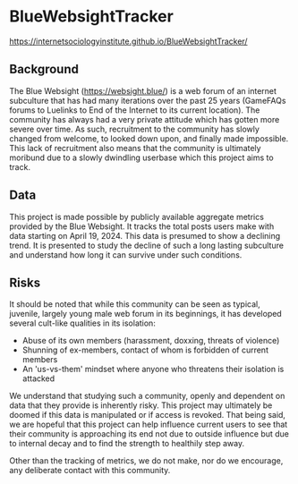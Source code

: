 # BlueWebsightTracker
https://internetsociologyinstitute.github.io/BlueWebsightTracker/

## Background
The Blue Websight (https://websight.blue/) is a web forum of an internet subculture that has had many iterations over the past 25 years (GameFAQs forums to Luelinks to End of the Internet to its current location). The community has always had a very private attitude which has gotten more severe over time. As such, recruitment to the community has slowly changed from welcome, to looked down upon, and finally made impossible. This lack of recruitment also means that the community is ultimately moribund due to a slowly dwindling userbase which this project aims to track.

## Data
This project is made possible by publicly available aggregate metrics provided by the Blue Websight. It tracks the total posts users make with data starting on April 19, 2024. This data is presumed to show a declining trend. It is presented to study the decline of such a long lasting subculture and understand how long it can survive under such conditions.

## Risks
It should be noted that while this community can be seen as typical, juvenile, largely young male web forum in its beginnings, it has developed several cult-like qualities in its isolation:
- Abuse of its own members (harassment, doxxing, threats of violence)
- Shunning of ex-members, contact of whom is forbidden of current members
- An 'us-vs-them' mindset where anyone who threatens their isolation is attacked

We understand that studying such a community, openly and dependent on data that they provide is inherently risky. This project may ultimately be doomed if this data is manipulated or if access is revoked. That being said, we are hopeful that this project can help influence current users to see that their community is approaching its end not due to outside influence but due to internal decay and to find the strength to healthily step away.

Other than the tracking of metrics, we do not make, nor do we encourage, any deliberate contact with this community.